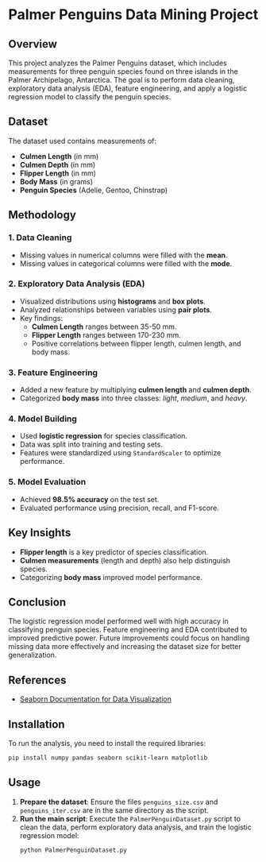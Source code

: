 # Palmer Penguins Data Mining Project

## Overview
This project analyzes the Palmer Penguins dataset, which includes measurements for three penguin species found on three islands in the Palmer Archipelago, Antarctica. The goal is to perform data cleaning, exploratory data analysis (EDA), feature engineering, and apply a logistic regression model to classify the penguin species.

## Dataset
The dataset used contains measurements of:
- **Culmen Length** (in mm)
- **Culmen Depth** (in mm)
- **Flipper Length** (in mm)
- **Body Mass** (in grams)
- **Penguin Species** (Adelie, Gentoo, Chinstrap)

## Methodology

### 1. Data Cleaning
- Missing values in numerical columns were filled with the **mean**.
- Missing values in categorical columns were filled with the **mode**.

### 2. Exploratory Data Analysis (EDA)
- Visualized distributions using **histograms** and **box plots**.
- Analyzed relationships between variables using **pair plots**.
- Key findings:
  - **Culmen Length** ranges between 35-50 mm.
  - **Flipper Length** ranges between 170-230 mm.
  - Positive correlations between flipper length, culmen length, and body mass.

### 3. Feature Engineering
- Added a new feature by multiplying **culmen length** and **culmen depth**.
- Categorized **body mass** into three classes: *light*, *medium*, and *heavy*.

### 4. Model Building
- Used **logistic regression** for species classification.
- Data was split into training and testing sets.
- Features were standardized using `StandardScaler` to optimize performance.

### 5. Model Evaluation
- Achieved **98.5% accuracy** on the test set.
- Evaluated performance using precision, recall, and F1-score.

## Key Insights
- **Flipper length** is a key predictor of species classification.
- **Culmen measurements** (length and depth) also help distinguish species.
- Categorizing **body mass** improved model performance.

## Conclusion
The logistic regression model performed well with high accuracy in classifying penguin species. Feature engineering and EDA contributed to improved predictive power. Future improvements could focus on handling missing data more effectively and increasing the dataset size for better generalization.

## References
- [Seaborn Documentation for Data Visualization](https://seaborn.pydata.org/)

## Installation
To run the analysis, you need to install the required libraries:
```bash
pip install numpy pandas seaborn scikit-learn matplotlib
```
## Usage
1. **Prepare the dataset**: Ensure the files `penguins_size.csv` and `penguins_iter.csv` are in the same directory as the script.
2. **Run the main script**: Execute the `PalmerPenguinDataset.py` script to clean the data, perform exploratory data analysis, and train the logistic regression model:
   ```bash
   python PalmerPenguinDataset.py

